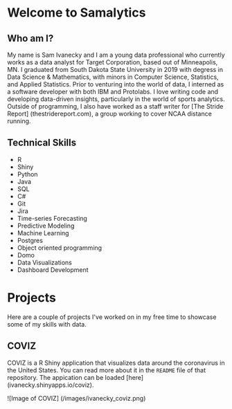 # Welcome to Samalytics

## Who am I?
My name is Sam Ivanecky and I am a young data professional who currently works as a data analyst for Target Corporation, based out of Minneapolis, MN. I graduated from South Dakota State University in 2019 with degress in Data Science & Mathematics, with minors in Computer Science, Statistics, and Applied Statistics. Prior to venturing into the world of data, I interned as a software developer with both IBM and Protolabs. I love writing code and developing data-driven insights, particularly in the world of sports analytics. Outside of programming, I also have worked as a staff writer for [The Stride Report] (thestridereport.com), a group working to cover NCAA distance running. 

## Technical Skills
* R
* Shiny
* Python
* Java
* SQL
* C#
* Git
* Jira
* Time-series Forecasting
* Predictive Modeling
* Machine Learning
* Postgres
* Object oriented programming
* Domo
* Data Visualizations
* Dashboard Development

# Projects
Here are a couple of projects I've worked on in my free time to showcase some of my skills with data.

## COVIZ
COVIZ is a R Shiny application that visualizes data around the coronavirus in the United States. You can read more about it in the `README` file of that repository. The appication can be loaded [here] (ivanecky.shinyapps.io/coviz).

![Image of COVIZ] (/images/ivanecky_coviz.png)
